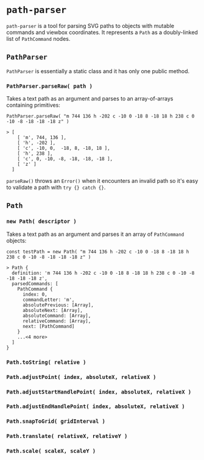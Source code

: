 # `path-parser`

`path-parser` is a tool for parsing SVG paths to objects with mutable commands and viewbox coordinates. It represents a `Path` as a doubly-linked list of `PathCommand` nodes.

## `PathParser`

`PathParser` is essentially a static class and it has only one public method.

### `PathParser.parseRaw( path )`
Takes a text path as an argument and parses to an array-of-arrays containing primitives:

```
PathParser.parseRaw( "m 744 136 h -202 c -10 0 -18 8 -18 18 h 238 c 0 -10 -8 -18 -18 -18 z" )

> [
    [ 'm', 744, 136 ],
    [ 'h', -202 ],
    [ 'c', -10, 0,  -18, 8, -18, 18 ],
    [ 'h', 238 ],
    [ 'c', 0, -10, -8, -18, -18, -18 ],
    [ 'z' ]
  ]
```

`parseRaw()` throws an `Error()` when it encounters an invalid path so it's easy to validate a path with `try {} catch {}`.

## `Path`

### `new Path( descriptor )`
Takes a text path as an argument and parses it an array of `PathCommand` objects:

```
const testPath = new Path( "m 744 136 h -202 c -10 0 -18 8 -18 18 h 238 c 0 -10 -8 -18 -18 -18 z" )

> Path {
  definition: 'm 744 136 h -202 c -10 0 -18 8 -18 18 h 238 c 0 -10 -8 -18 -18 -18 z',
  parsedCommands: [
    PathCommand {
      index: 0,
      commandLetter: 'm',
      absolutePrevious: [Array],
      absoluteNext: [Array],
      absoluteCommand: [Array],
      relativeCommand: [Array],
      next: [PathCommand]
    }
    ...<4 more>
  ]
}
```

### `Path.toString( relative )`
### `Path.adjustPoint( index, absoluteX, relativeX )`
### `Path.adjustStartHandlePoint( index, absoluteX, relativeX )`
### `Path.adjustEndHandlePoint( index, absoluteX, relativeX )`
### `Path.snapToGrid( gridInterval )`
### `Path.translate( relativeX, relativeY )`
### `Path.scale( scaleX, scaleY )`
